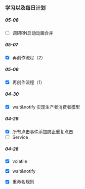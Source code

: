 
### 学习以及每日计划

##### 05-08
- [ ] 调研RN启动动画合并
##### 05-07
- [x] 再创作流程（2）
##### 05-06
- [x] 再创作流程（1）
##### 04-30 
- [x] wait&notify 实现生产者消费者模型
##### 04-29 
- [x] 所有点击事件添加防止重复点击
- [ ] Service
##### 04-28
- [x] volatile
- [x] wait&notify
- [x] 重命名规则

